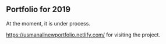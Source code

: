 ## Portfolio for 2019

At the moment, it is under process.

https://usmanalinewportfolio.netlify.com/ for visiting the project.